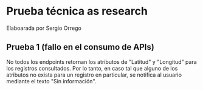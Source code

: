 # Prueba técnica as research

Elaboarada por Sergio Orrego

## Prueba 1 (fallo en el consumo de APIs)

No todos los endpoints retornan los atributos de "Latitud" y "Longitud" para los registros consultados. Por lo tanto, en caso tal que alguno de los atributos no exista para un registro en particular, se notifica al usuario mediante el texto "Sin información".
